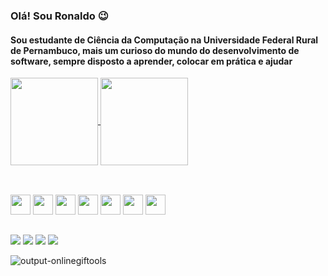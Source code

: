 <link rel="stylesheet" href="https://cdn.jsdelivr.net/gh/devicons/devicon@v2.15.1/devicon.min.css">
          

### Olá! Sou Ronaldo 😉

#### Sou estudante de Ciência da Computação na Universidade Federal Rural de Pernambuco, mais um curioso do mundo do desenvolvimento de software, sempre disposto a aprender, colocar em prática e ajudar
<a href="https://github.com/anuraghazra/github-readme-stats">
  <img align="center" height=140 src="https://github-readme-stats.vercel.app/api?username=ronaldo26rodrigues&theme=tokyonight" />
</a>
<a href="https://github.com/anuraghazra/github-readme-stats">
  <img align="center" height=140 src="https://github-readme-stats.vercel.app/api/top-langs/?username=ronaldo26rodrigues&theme=tokyonight&layout=compact" />
</a>

##

<div class="skills" style="display: inline_block"><br>
  <img height="32" src="https://img.icons8.com/material-outlined/24/F1C40F/django.png"/>
  <img height="32" src="https://cdn.jsdelivr.net/gh/devicons/devicon/icons/python/python-plain.svg" />
  <img height="32" src="https://cdn.jsdelivr.net/gh/devicons/devicon/icons/javascript/javascript-original.svg" />
  <img height="32" src="https://img.icons8.com/ios-filled/50/F1C40F/unity.png"/>
  <img height="32" src="https://img.icons8.com/sf-ultralight-filled/50/F1C40F/dashed-cloud.png"/>
  <img height="32" src="https://img.icons8.com/sf-ultralight-filled/50/F1C40F/dashed-cloud.png"/>
  <img height="32" src="https://img.icons8.com/sf-ultralight-filled/50/F1C40F/dashed-cloud.png"/>
</div>

##

<div- style="display: inline_block">
  <a href="https://www.linkedin.com/in/ronaldorodrigues26/"><img src="https://img.shields.io/badge/LinkedIn-0077B5?style=for-the-badge&logo=linkedin&logoColor=white"/></a>
  <a href="https://www.instagram.com/ronaldoo.26/"><img src="https://img.shields.io/badge/Instagram-E4405F?style=for-the-badge&logo=instagram&logoColor=white"/></a>
</div>
  <a href="mailto:ronaldo182019@gmail.com"><img src="https://img.shields.io/badge/Gmail-D14836?style=for-the-badge&logo=gmail&logoColor=white"/></a>
</div>
  <a href="https://t.me/Ronaldoo_26"><img src="https://img.shields.io/badge/Telegram-2CA5E0?style=for-the-badge&logo=telegram&logoColor=white"/></a>
</div>

![output-onlinegiftools](https://user-images.githubusercontent.com/74150316/194730063-61288ebb-a085-4bbb-a48a-bf2b580684a1.gif)

<!--
**ronaldo26rodrigues/ronaldo26rodrigues** is a ✨ _special_ ✨ repository because its `README.md` (this file) appears on your GitHub profile.

Here are some ideas to get you started:

- 🔭 I’m currently working on ...
- 🌱 I’m currently learning ...
- 👯 I’m looking to collaborate on ...
- 🤔 I’m looking for help with ...
- 💬 Ask me about ...
- 📫 How to reach me: ...
- 😄 Pronouns: ...
- ⚡ Fun fact: ...
-->
